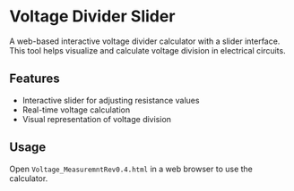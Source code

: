 # Voltage Divider Slider

A web-based interactive voltage divider calculator with a slider interface. This tool helps visualize and calculate voltage division in electrical circuits.

## Features
- Interactive slider for adjusting resistance values
- Real-time voltage calculation
- Visual representation of voltage division

## Usage
Open `Voltage_MeasuremntRev0.4.html` in a web browser to use the calculator.
